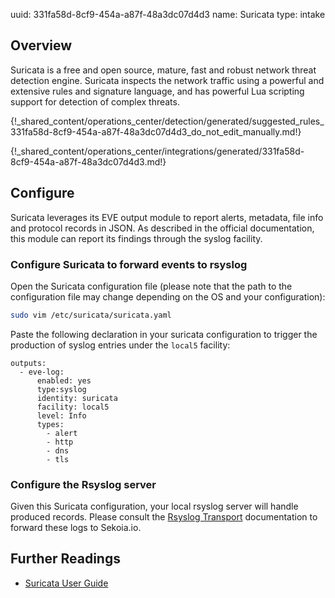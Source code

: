 uuid: 331fa58d-8cf9-454a-a87f-48a3dc07d4d3
name: Suricata
type: intake

## Overview
Suricata is a free and open source, mature, fast and robust network threat detection engine. Suricata inspects the network traffic using a powerful and extensive rules and signature language, and has powerful Lua scripting support for detection of complex threats.


{!_shared_content/operations_center/detection/generated/suggested_rules_331fa58d-8cf9-454a-a87f-48a3dc07d4d3_do_not_edit_manually.md!}

{!_shared_content/operations_center/integrations/generated/331fa58d-8cf9-454a-a87f-48a3dc07d4d3.md!}

## Configure
Suricata leverages its EVE output module to report alerts, metadata, file info and protocol records in JSON. As described in the official documentation, this module can report its findings through the syslog facility.

### Configure Suricata to forward events to rsyslog
Open the Suricata configuration file (please note that the path to the configuration file may change depending on the OS and your configuration):
```bash
sudo vim /etc/suricata/suricata.yaml
```

Paste the following declaration in your suricata configuration to trigger the production of syslog entries under the `local5` facility:
```
outputs:
  - eve-log:
      enabled: yes
      type:syslog
      identity: suricata
      facility: local5
      level: Info
      types:
        - alert
        - http
        - dns
        - tls
```

### Configure the Rsyslog server
Given this Suricata configuration, your local rsyslog server will handle produced records. Please consult the [Rsyslog Transport](../../../ingestion_methods/rsyslog/) documentation to forward these logs to Sekoia.io.

## Further Readings
- [Suricata User Guide](https://suricata.readthedocs.io/)
